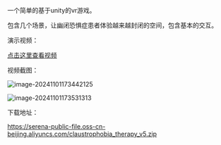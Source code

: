 一个简单的基于unity的vr游戏。

包含几个场景，让幽闭恐惧症患者体验越来越封闭的空间，包含基本的交互。

演示视频：

[点击这里查看视频](https://serena-public-file.oss-cn-beijing.aliyuncs.com/claustrophobia_therapy_v3%20-%20base%20-%20Windows%2C%20Mac%2C%20Linux%20-%20Unity%202021.3.37f1c1%20Personal%20_DX11_%202024-05-31%2014-19-39.mp4)

视频截图：

![image-20241101173442125](https://serena-typora-img.oss-cn-beijing.aliyuncs.com/202411011734481.png)

![image-20241101173531313](https://serena-typora-img.oss-cn-beijing.aliyuncs.com/202411011735998.png)

下载地址：

https://serena-public-file.oss-cn-beijing.aliyuncs.com/claustrophobia_therapy_v5.zip
